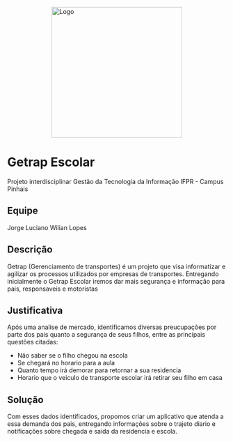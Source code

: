 <img src="https://raw.githubusercontent.com/plaxdone/getrap.br/main/src/logo.png" 
        alt="Logo" 
        width="300" 
        style="display: block; margin: 0 auto" />


# Getrap Escolar
Projeto interdisciplinar
Gestão da Tecnologia da Informação IFPR - Campus Pinhais
## Equipe
Jorge Luciano
Wilian Lopes
## Descrição
Getrap (Gerenciamento de transportes) é um projeto que visa informatizar e agilizar os processos utilizados por empresas de transportes.
Entregando inicialmente o Getrap Escolar iremos dar mais segurança e informação para pais, responsaveis e motoristas
## Justificativa
Após uma analise de mercado, identificamos diversas preucupações por parte dos pais quanto a segurança de seus filhos, entre as principais questões citadas:
- Não saber se o filho chegou na escola
- Se chegará no horario para a aula
- Quanto tempo irá demorar para retornar a sua residencia
- Horario que o veiculo de transporte escolar irá retirar seu filho em casa

## Solução
Com esses dados identificados, propomos criar um aplicativo que atenda a essa demanda dos pais, entregando informações sobre o trajeto diario e notificações sobre chegada e saida da residencia e escola.